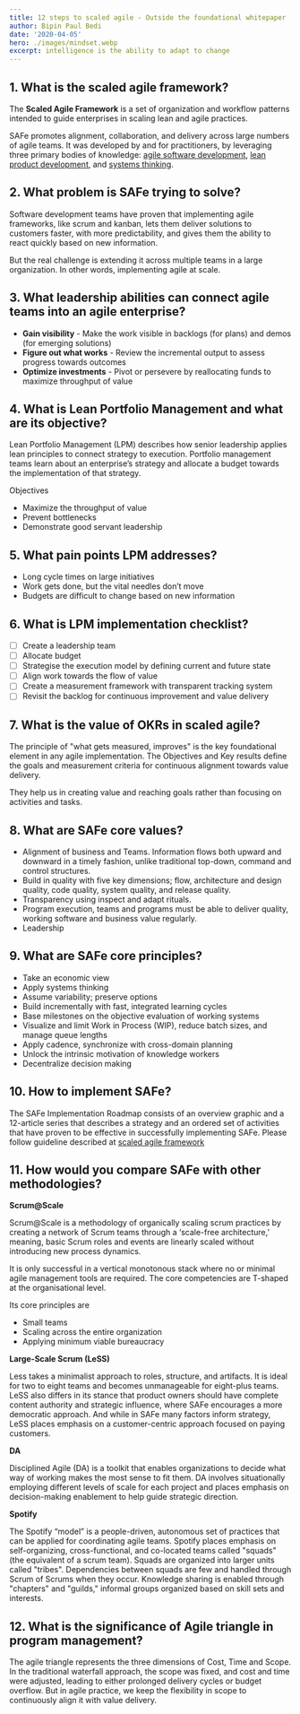 ```yaml
---
title: 12 steps to scaled agile - Outside the foundational whitepaper
author: Bipin Paul Bedi
date: '2020-04-05'
hero: ./images/mindset.webp
excerpt: intelligence is the ability to adapt to change 
---
```


## 1. What is the scaled agile framework?

The **Scaled Agile Framework** is a set of organization and workflow patterns intended to guide enterprises in scaling lean and agile practices.

SAFe promotes alignment, collaboration, and delivery across large numbers of agile teams. It was developed by and for practitioners, by leveraging three primary bodies of knowledge: [agile software development](https://en.wikipedia.org/wiki/Agile_software_development), [lean product development](https://en.wikipedia.org/wiki/Lean_product_development), and [systems thinking](https://en.wikipedia.org/wiki/Systems_thinking).

## 2. What problem is SAFe trying to solve?

Software development teams have proven that implementing agile frameworks, like scrum and kanban, lets them deliver solutions to customers faster, with more predictability, and gives them the ability to react quickly based on new information.

But the real challenge is extending it across multiple teams in a large organization. In other words, implementing agile at scale.

## 3. What leadership abilities can connect agile teams into an agile enterprise?

* **Gain visibility** - Make the work visible in backlogs \(for plans\) and demos \(for emerging solutions\)
* **Figure out what works** - Review the incremental output to assess progress towards outcomes
* **Optimize investments** - Pivot or persevere by reallocating funds to maximize throughput of value

## 4. What is Lean Portfolio Management and what are its objective?

Lean Portfolio Management \(LPM\) describes how senior leadership applies lean principles to connect strategy to execution. Portfolio management teams learn about an enterprise’s strategy and allocate a budget towards the implementation of that strategy.

Objectives

* Maximize the throughput of value
* Prevent bottlenecks
* Demonstrate good servant leadership

## 5. What pain points LPM addresses?

* Long cycle times on large initiatives
* Work gets done, but the vital needles don’t move
* Budgets are difficult to change based on new information

## 6. What is LPM implementation checklist?

* [ ] Create a leadership team
* [ ] Allocate budget
* [ ] Strategise the execution model by defining current and future state
* [ ] Align work towards the flow of value
* [ ] Create a measurement framework with transparent tracking system
* [ ] Revisit the backlog for continuous improvement and value delivery

## 7. What is the value of OKRs in scaled agile?

The principle of "what gets measured, improves" is the key foundational element in any agile implementation. The Objectives and Key results define the goals and measurement criteria for continuous alignment towards value delivery.

They help us in creating value and reaching goals rather than focusing on activities and tasks.

## 8. What are SAFe core values?

* Alignment of business and Teams. Information flows both upward and downward in a timely fashion, unlike traditional top-down, command and control structures.
* Build in quality with five key dimensions; flow, architecture and design quality, code quality, system quality, and release quality.
* Transparency using inspect and adapt rituals.
* Program execution, teams and programs must be able to deliver quality, working software and business value regularly.
* Leadership

## 9. What are SAFe core principles?

* Take an economic view
* Apply systems thinking
* Assume variability; preserve options
* Build incrementally with fast, integrated learning cycles
* Base milestones on the objective evaluation of working systems
* Visualize and limit Work in Process \(WIP\), reduce batch sizes, and manage queue lengths
* Apply cadence, synchronize with cross-domain planning
* Unlock the intrinsic motivation of knowledge workers
* Decentralize decision making

## 10. How to implement SAFe?

The SAFe Implementation Roadmap consists of an overview graphic and a 12-article series that describes a strategy and an ordered set of activities that have proven to be effective in successfully implementing SAFe. Please follow guideline described at [scaled agile framework](https://www.scaledagileframework.com/implementation-roadmap/)

## 11. How would you compare SAFe with other methodologies?

**Scrum@Scale**

Scrum@Scale is a methodology of organically scaling scrum practices by creating a network of Scrum teams through a ‘scale-free architecture,' meaning, basic Scrum roles and events are linearly scaled without introducing new process dynamics.

It is only successful in a vertical monotonous stack where no or minimal agile management tools are required. The core competencies are T-shaped at the organisational level.

Its core principles are

* Small teams
* Scaling across the entire organization
* Applying minimum viable bureaucracy

**Large-Scale Scrum \(LeSS\)**

Less takes a minimalist approach to roles, structure, and artifacts. It is ideal for two to eight teams and becomes unmanageable for eight-plus teams. LeSS also differs in its stance that product owners should have complete content authority and strategic influence, where SAFe encourages a more democratic approach. And while in SAFe many factors inform strategy, LeSS places emphasis on a customer-centric approach focused on paying customers.

**DA**

Disciplined Agile \(DA\) is a toolkit that enables organizations to decide what way of working makes the most sense to fit them. DA involves situationally employing different levels of scale for each project and places emphasis on decision-making enablement to help guide strategic direction.

**Spotify**

The Spotify “model” is a people-driven, autonomous set of practices that can be applied for coordinating agile teams. Spotify places emphasis on self-organizing, cross-functional, and co-located teams called "squads" \(the equivalent of a scrum team\). Squads are organized into larger units called "tribes". Dependencies between squads are few and handled through Scrum of Scrums when they occur. Knowledge sharing is enabled through "chapters" and "guilds," informal groups organized based on skill sets and interests.

## 12. What is the significance of Agile triangle in program management?

The agile triangle represents the three dimensions of Cost, Time and Scope. In the traditional waterfall approach, the scope was fixed, and cost and time were adjusted, leading to either prolonged delivery cycles or budget overflow. But in agile practice, we keep the flexibility in scope to continuously align it with value delivery.